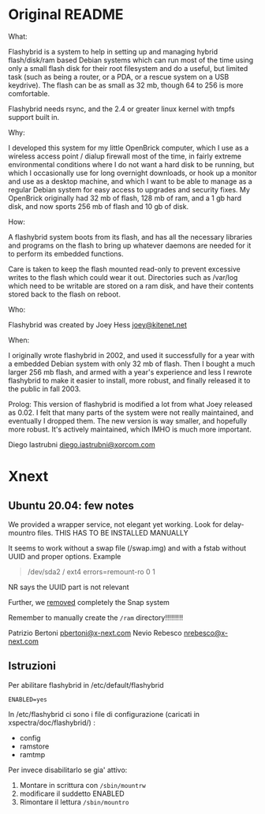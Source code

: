 # Original README

What:

Flashybrid is a system to help in setting up and managing hybrid
flash/disk/ram based Debian systems which can run most of the time
using only a small flash disk for their root filesystem and do a useful,
but limited task (such as being a router, or a PDA, or a rescue system
on a USB keydrive). The flash can be as small as 32 mb, though 64 to 256
is more comfortable.

Flashybrid needs rsync, and the 2.4 or greater linux kernel with tmpfs
support built in.

Why:

I developed this system for my little OpenBrick computer, which I use as a
wireless access point / dialup firewall most of the time, in fairly extreme
environmental conditions where I do not want a hard disk to be running, but
which I occasionally use for long overnight downloads, or hook up a monitor
and use as a desktop machine, and which I want to be able to manage as a
regular Debian system for easy access to upgrades and security fixes. My
OpenBrick originally had 32 mb of flash, 128 mb of ram, and a 1 gb hard
disk, and now sports 256 mb of flash and 10 gb of disk.

How:

A flashybrid system boots from its flash, and has all the necessary
libraries and programs on the flash to bring up whatever daemons are
needed for it to perform its embedded functions. 

Care is taken to keep the flash mounted read-only to prevent excessive
writes to the flash which could wear it out. Directories such as /var/log
which need to be writable are stored on a ram disk, and have their
contents stored back to the flash on reboot.

Who:

Flashybrid was created by Joey Hess <joey@kitenet.net>

When:

I originally wrote flashybrid in 2002, and used it successfully for a year
with a embedded Debian system with only 32 mb of flash. Then I bought a
much larger 256 mb flash, and armed with a year's experience and less
I rewrote flashybrid to make it easier to install, more robust, and finally
released it to the public in fall 2003.

Prolog:
This version of flashybrid is modified a lot from what Joey released as 0.02. 
I felt that many parts of the system were not really maintained, and eventually
I dropped them. The new version is way smaller, and hopefully more robust. It's
actively maintained, which IMHO is much more important.

Diego Iastrubni <diego.iastrubni@xorcom.com>


# Xnext

## Ubuntu 20.04: few notes

We provided a wrapper service, not elegant yet working. Look for delay-mountro files.
THIS HAS TO BE INSTALLED MANUALLY

It seems to work without a swap file (/swap.img) and with a fstab without UUID and proper options. Example

> /dev/sda2           /    ext4  errors=remount-ro      0    1

NR says the UUID part is not relevant

Further, we [removed](https://www.kevin-custer.com/blog/disabling-snaps-in-ubuntu-20-04/) completely the Snap system

Remember to manually create the `/ram` directory!!!!!!!!!

Patrizio Bertoni <pbertoni@x-next.com>
Nevio Rebesco <nrebesco@x-next.com>

## Istruzioni

Per abilitare flashybrid in /etc/default/flashybrid

    ENABLED=yes

In /etc/flashybrid ci sono i file di configurazione (caricati in xspectra/doc/flashybrid/) :

  * config
  * ramstore
  * ramtmp

Per invece disabilitarlo se gia' attivo:
 
  1. Montare in scrittura con `/sbin/mountrw`
  2. modificare il suddetto ENABLED
  3. Rimontare il lettura `/sbin/mountro`
